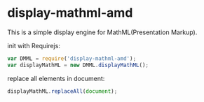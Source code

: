 display-mathml-amd
==================

This is a simple display engine for MathML(Presentation Markup).

init with Requirejs:

```javascript
var DMML = require('display-mathml-amd');
var displayMathML = new DMML.displayMathML();
```
replace all elements in document:

```javascript
displayMathML.replaceAll(document);
```
